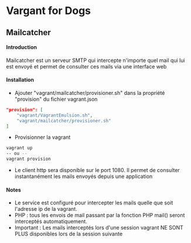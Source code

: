 # Vargant for Dogs

## Mailcatcher

#### Introduction

Mailcatcher est un serveur SMTP qui intercepte n'importe quel mail qui lui est envoyé et permet de consulter ces mails via une interface web

#### Installation

* Ajouter "vagrant/mailcatcher/provisioner.sh" dans la propriété "provision" du fichier vagrant.json

```json
"provision": [
    "vagrant/VagrantEmulsion.sh",
    "vagrant/mailcatcher/provisioner.sh"
]
```

* Provisionner la vagrant

```bash
vagrant up
-- ou --
vagrant provision
```
* Le client http sera disponible sur le port 1080. Il permet de consulter instantanément les mails envoyés depuis une application

#### Notes

* Le service est configuré pour intercepter les mails quelle que soit l'adresse ip de la vagrant.
* PHP : tous les envois de mail passant par la fonction PHP mail() seront interceptés automatiquement.
* Important : Les mails interceptés lors d'une session vagrant NE SONT PLUS disponibles lors de la session suivante
